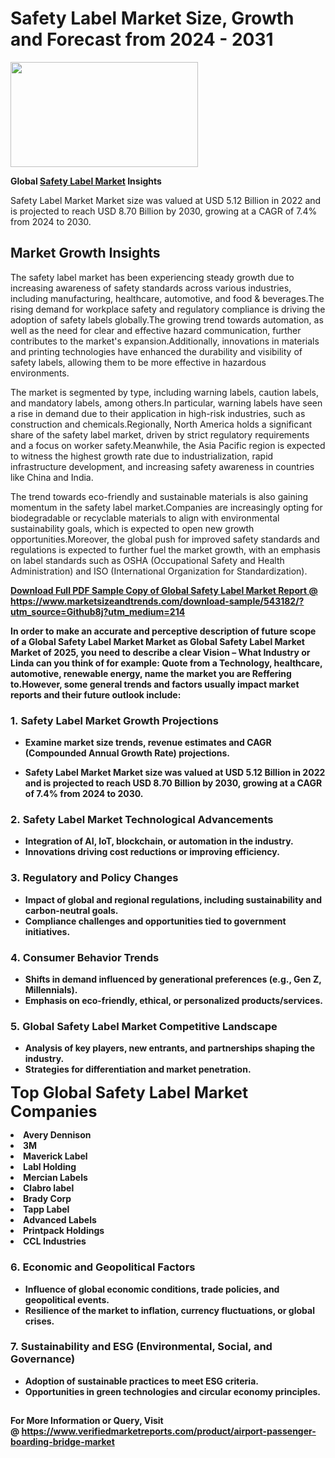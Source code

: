 <H1>Safety Label Market Size, Growth and Forecast from 2024 - 2031</H1><img class="aligncenter size-medium wp-image-584254" src="https://thirdeyenews.in/wp-content/uploads/2024/09/Global-Market-Research-300x168.jpeg" alt="" width="300" height="168" /><p><strong>Global&nbsp;<a href="https://www.marketsizeandtrends.com/download-sample/543182/?utm_source=Github8j?utm_medium=214">Safety Label Market</a> Insights</strong></p><p>Safety Label Market Market size was valued at USD 5.12 Billion in 2022 and is projected to reach USD 8.70 Billion by 2030, growing at a CAGR of 7.4% from 2024 to 2030.</p><p><h2>Market Growth Insights</h2> <p>The safety label market has been experiencing steady growth due to increasing awareness of safety standards across various industries, including manufacturing, healthcare, automotive, and food & beverages.The rising demand for workplace safety and regulatory compliance is driving the adoption of safety labels globally.The growing trend towards automation, as well as the need for clear and effective hazard communication, further contributes to the market's expansion.Additionally, innovations in materials and printing technologies have enhanced the durability and visibility of safety labels, allowing them to be more effective in hazardous environments.</p> <p><strong><a href="#"></a></strong></p> <p>The market is segmented by type, including warning labels, caution labels, and mandatory labels, among others.In particular, warning labels have seen a rise in demand due to their application in high-risk industries, such as construction and chemicals.Regionally, North America holds a significant share of the safety label market, driven by strict regulatory requirements and a focus on worker safety.Meanwhile, the Asia Pacific region is expected to witness the highest growth rate due to industrialization, rapid infrastructure development, and increasing safety awareness in countries like China and India.</p> <p>The trend towards eco-friendly and sustainable materials is also gaining momentum in the safety label market.Companies are increasingly opting for biodegradable or recyclable materials to align with environmental sustainability goals, which is expected to open new growth opportunities.Moreover, the global push for improved safety standards and regulations is expected to further fuel the market growth, with an emphasis on label standards such as OSHA (Occupational Safety and Health Administration) and ISO (International Organization for Standardization).</p> <p><strong><a href="#"></p><p><span class=""><strong>Download Full PDF Sample Copy of Global Safety Label Market Report</strong> @ <a href="https://www.marketsizeandtrends.com/download-sample/543182/?utm_source=Github8j?utm_medium=214" target="_blank">https://www.marketsizeandtrends.com/download-sample/543182/?utm_source=Github8j?utm_medium=214</a></span></p><p>In order to make an accurate and perceptive description of future scope of a Global&nbsp;Safety Label Market Market as Global&nbsp;Safety Label Market Market of 2025, you need to describe a clear Vision &ndash; What Industry or Linda can you think of for example: Quote from a Technology, healthcare, automotive, renewable energy, name the market you are Reffering to.However, some general trends and factors usually impact market reports and their future outlook include:</p><h3>1.&nbsp;<strong>Safety Label Market Growth Projections</strong></h3><ul><li>Examine market size trends, revenue estimates and CAGR (Compounded Annual Growth Rate) projections.</li><li><p>Safety Label Market Market size was valued at USD 5.12 Billion in 2022 and is projected to reach USD 8.70 Billion by 2030, growing at a CAGR of 7.4% from 2024 to 2030.</p></li></ul><h3>2.&nbsp;<strong>Safety Label Market Technological Advancements</strong></h3><ul><li>Integration of AI, IoT, blockchain, or automation in the industry.</li><li>Innovations driving cost reductions or improving efficiency.</li></ul><h3>3.&nbsp;<strong>Regulatory and Policy Changes</strong></h3><ul><li>Impact of global and regional regulations, including sustainability and carbon-neutral goals.</li><li>Compliance challenges and opportunities tied to government initiatives.</li></ul><h3>4.&nbsp;<strong>Consumer Behavior Trends</strong></h3><ul><li>Shifts in demand influenced by generational preferences (e.g., Gen Z, Millennials).</li><li>Emphasis on eco-friendly, ethical, or personalized products/services.</li></ul><h3>5.&nbsp;<strong>Global Safety Label Market Competitive Landscape</strong></h3><ul><li>Analysis of key players, new entrants, and partnerships shaping the industry.</li><li>Strategies for differentiation and market penetration.</li></ul><p data-pm-slice="1 1 []"><span style="color: inherit; font-family: inherit; font-size: 25px;">Top Global Safety Label Market Companies</span></p><div class="" data-test-id=""><p><li>Avery Dennison</li><li> 3M</li><li> Maverick Label</li><li> Labl Holding</li><li> Mercian Labels</li><li> Clabro label</li><li> Brady Corp</li><li> Tapp Label</li><li> Advanced Labels</li><li> Printpack Holdings</li><li> CCL Industries</li></p></div><h3>6.&nbsp;<strong>Economic and Geopolitical Factors</strong></h3><ul><li>Influence of global economic conditions, trade policies, and geopolitical events.</li><li>Resilience of the market to inflation, currency fluctuations, or global crises.</li></ul><h3>7.&nbsp;<strong>Sustainability and ESG (Environmental, Social, and Governance)</strong></h3><ul><li>Adoption of sustainable practices to meet ESG criteria.</li><li>Opportunities in green technologies and circular economy principles.</li></ul><h2><strong style="font-size: 14px;">For More Information or Query, Visit @&nbsp;</strong><a style="background-color: #ffffff; font-size: 14px;" href="https://www.marketsizeandtrends.com/report/safety-label-market/" target="_blank">https://www.verifiedmarketreports.com/product/airport-passenger-boarding-bridge-market</a></h2>